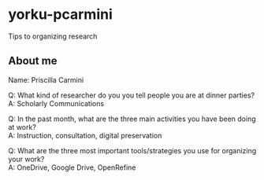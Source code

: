# yorku-pcarmini
Tips to organizing research
## About me
Name: Priscilla Carmini

Q: What kind of researcher do you you tell people you are at dinner parties? <br>
A: Scholarly Communications

Q: In the past month, what are the three main activities you have been doing at work? <br>
A: Instruction, consultation, digital preservation

Q: What are the three most important tools/strategies you use for organizing your work? <br>
A: OneDrive, Google Drive, OpenRefine
